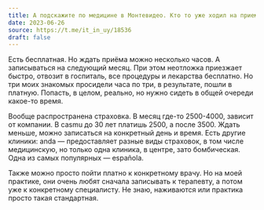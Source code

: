 ```yaml
---
title: А подскажите по медицине в Монтевидео. Кто то уже ходил на прием с болезнями? Интересует стоимость услуг. Или есть бесплатная медицина?
date: 2023-06-26
source: https://t.me/it_in_uy/18536
draft: false
---
```


Есть бесплатная. Но ждать приёма можно несколько часов. А записываться на следующий месяц. При этом неотложка приезжает быстро, отвозит в госпиталь, все процедуры и лекарства бесплатно. Но три моих знакомых просидели часа по три, в результате, пошли в платную. Попасть, в целом, реально, но нужно сидеть в общей очереди какое-то время.

Вообще распространена страховка. В месяц где-то 2500-4000, зависит от компании. В casmu до 30 лет платишь 2500, а после 3500. Ждать меньше, можно записаться на конкретный день и время. Есть другие клиники: anda — предоставляет разные виды страховок, в том числе медицинскую, но только одна клиника, в центре, зато бомбическая. Одна из самых популярных — española.

Также можно просто пойти платно к конкретному врачу. Но на моей практике, они очень любят сначала записывать к терапевту, а потом уже к конкретному специалисту. Не знаю, наживаются или практика просто такая стандартная.
